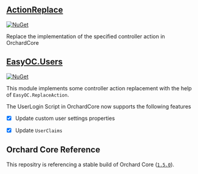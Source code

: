 ## [ActionReplace](src/EasyOC.ReplaceAction)
[![NuGet](https://img.shields.io/nuget/v/EasyOC.Users.svg)](https://www.nuget.org/packages/EasyOC.Users)

Replace the implementation of the specified controller action in OrchardCore

## [EasyOC.Users](src/EasyOC.Users)
[![NuGet](https://img.shields.io/nuget/v/EasyOC.Users.svg)](https://www.nuget.org/packages/EasyOC.Users)

This module implements some controller action replacement with the help of `EasyOC.ReplaceAction`.

The UserLogin Script in OrchardCore now supports the following features

- [x] Update custom user settings properties
- [x] Update `UserClaims`


## Orchard Core Reference

This repositry is referencing a stable build of Orchard Core ([`1.5.0`](https://www.nuget.org/packages/OrchardCore.Module.Targets/1.5.0)).




